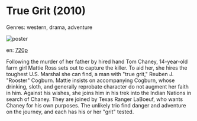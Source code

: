 # True Grit (2010)

Genres: western, drama, adventure

![poster](http://image.tmdb.org/t/p/w500/qc7vaF5fIeTllAykdP3wldlMyRh.jpg)

en:
  [720p](magnet:?xt=urn:btih:13D04DD50A1CC3BCC70611AEFB8CDBA154560E45&tr=udp://glotorrents.pw:6969/announce&tr=udp://tracker.opentrackr.org:1337/announce&tr=udp://torrent.gresille.org:80/announce&tr=udp://tracker.openbittorrent.com:80&tr=udp://tracker.coppersurfer.tk:6969&tr=udp://tracker.leechers-paradise.org:6969&tr=udp://p4p.arenabg.ch:1337&tr=udp://tracker.internetwarriors.net:1337)
  


Following the murder of her father by hired hand Tom Chaney, 14-year-old farm girl Mattie Ross sets out to capture the killer. To aid her, she hires the toughest U.S. Marshal she can find, a man with "true grit," Reuben J. "Rooster" Cogburn. Mattie insists on accompanying Cogburn, whose drinking, sloth, and generally reprobate character do not augment her faith in him. Against his wishes, she joins him in his trek into the Indian Nations in search of Chaney. They are joined by Texas Ranger LaBoeuf, who wants Chaney for his own purposes. The unlikely trio find danger and adventure on the journey, and each has his or her "grit" tested.
